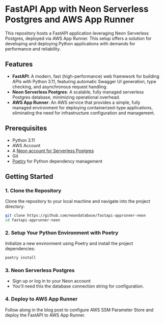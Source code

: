 # FastAPI App with Neon Serverless Postgres and AWS App Runner

This repository hosts a FastAPI application leveraging Neon Serverless Postgres, deployed via AWS App Runner. This setup offers a solution for developing and deploying Python applications with demands for performance and reliability.

## Features

- **FastAPI**: A modern, fast (high-performance) web framework for building APIs with Python 3.11, featuring automatic Swagger UI generation, type checking, and asynchronous request handling.
- **Neon Serverless Postgres**: A scalable, fully managed serverless Postgres database, minimizing operational overhead.
- **AWS App Runner**: An AWS service that provides a simple, fully managed environment for deploying containerized-type applications, eliminating the need for infrastructure configuration and management.

## Prerequisites

- Python 3.11
- AWS Account
- A [Neon account for Serverless Postgres](https://neon.tech/)
- Git
- [Poetry](https://python-poetry.org/) for Python dependency management

## Getting Started

### 1. Clone the Repository

Clone the repository to your local machine and navigate into the project directory:

```bash
git clone https://github.com/neondatabase/fastapi-apprunner-neon
cd fastapi-apprunner-neon
```

### 2. Setup Your Python Environment with Poetry

Initialize a new environment using Poetry and install the project dependencies:

```sh
poetry install
```

### 3. Neon Serverless Postgres

- Sign up or log in to your Neon account
- You'll need this the database connection string for configuration.

### 4. Deploy to AWS App Runner

Follow along in the blog post to configure AWS SSM Parameter Store and deploy the FastAPI to AWS App Runner.
